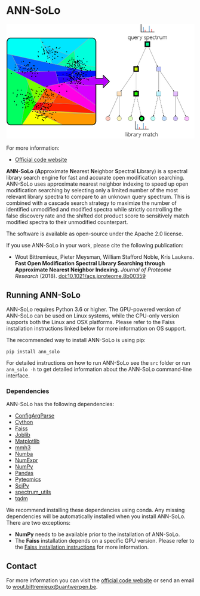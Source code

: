 ANN-SoLo
========

![ANN-SoLo](ann-solo.png)

For more information:

* [Official code website](https://github.com/bittremieux/ANN-SoLo)

**ANN-SoLo** (**A**pproximate **N**earest **N**eighbor **S**pectral **L**ibrary) is a spectral library search engine for fast and accurate open modification searching. ANN-SoLo uses approximate nearest neighbor indexing to speed up open modification searching by selecting only a limited number of the most relevant library spectra to compare to an unknown query spectrum. This is combined with a cascade search strategy to maximize the number of identified unmodified and modified spectra while strictly controlling the false discovery rate and the shifted dot product score to sensitively match modified spectra to their unmodified counterpart.

The software is available as open-source under the Apache 2.0 license.

If you use ANN-SoLo in your work, please cite the following publication:

- Wout Bittremieux, Pieter Meysman, William Stafford Noble, Kris Laukens. **Fast Open Modification Spectral Library Searching through Approximate Nearest Neighbor Indexing.** _Journal of Proteome Research_ (2018). [doi:10.1021/acs.jproteome.8b00359](https://doi.org/10.1021/acs.jproteome.8b00359)

Running ANN-SoLo
----------------

ANN-SoLo requires Python 3.6 or higher. The GPU-powered version of ANN-SoLo can be used on Linux systems, while the CPU-only version supports both the Linux and OSX platforms. Please refer to the Faiss installation instructions linked below for more information on OS support.

The recommended way to install ANN-SoLo is using pip:

    pip install ann_solo

For detailed instructions on how to run ANN-SoLo see the `src` folder or run `ann_solo -h` to get detailed information about the ANN-SoLo command-line interface.

### Dependencies

ANN-SoLo has the following dependencies:

- [ConfigArgParse](https://github.com/bw2/ConfigArgParse)
- [Cython](https://cython.org/)
- [Faiss](https://github.com/facebookresearch/faiss)
- [Joblib](https://joblib.readthedocs.io/)
- [Matplotlib](http://matplotlib.org/)
- [mmh3](https://pypi.org/project/mmh3/)
- [Numba](http://numba.pydata.org/)
- [NumExpr](https://github.com/pydata/numexpr)
- [NumPy](https://www.numpy.org/)
- [Pandas](https://pandas.pydata.org/)
- [Pyteomics](http://pyteomics.readthedocs.io/)
- [SciPy](https://www.scipy.org/)
- [spectrum_utils](https://github.com/bittremieux/spectrum_utils)
- [tqdm](https://tqdm.github.io/)

We recommend installing these dependencies using conda. Any missing dependencies will be automatically installed when you install ANN-SoLo. There are two exceptions:

- **NumPy** needs to be available prior to the installation of ANN-SoLo.
- The **Faiss** installation depends on a specific GPU version. Please refer to the [Faiss installation instructions](https://github.com/facebookresearch/faiss/blob/master/INSTALL.md) for more information.

Contact
-------

For more information you can visit the [official code website](https://github.com/bittremieux/ANN-SoLo) or send an email to <wout.bittremieux@uantwerpen.be>.
